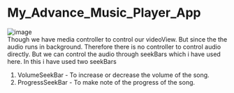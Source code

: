 # My_Advance_Music_Player_App
![image](https://user-images.githubusercontent.com/43893611/56095073-b3062180-5ef6-11e9-9d79-8cb40ad75c6a.png)
</br>
Though we have media controller to control our videoView. But since the the audio runs in background. Therefore there is no controller
to control audio directly. But we can control the audio through seekBars which i have used here.
In this i have used two seekBars 
1) VolumeSeekBar - To increase or decrease the volume of the song.
2) ProgressSeekBar - To make note of the progress of the song.
